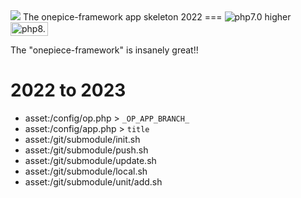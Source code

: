 <img src="https://user-images.githubusercontent.com/1668339/72398593-cb0d1900-3786-11ea-863c-418ff8d48f43.png"/>
The onepice-framework app skeleton 2022
===

<img src="https://img.shields.io/badge/PHP-7.0_higher-brightgreen" alt="php7.0 higher"/>
<img src="https://www.php.net/images/php8/logo_php8_2.svg" alt="php8.2" height="22" width="60"/>

The "onepiece-framework" is insanely great!!

# 2022 to 2023

 * asset:/config/op.php  > `_OP_APP_BRANCH_`
 * asset:/config/app.php > `title`
 * asset:/git/submodule/init.sh
 * asset:/git/submodule/push.sh
 * asset:/git/submodule/update.sh
 * asset:/git/submodule/local.sh
 * asset:/git/submodule/unit/add.sh

